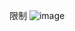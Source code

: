 限制
![image](https://user-images.githubusercontent.com/114141277/211495631-09cd569e-7523-43fd-8466-7b67396dac17.png)
